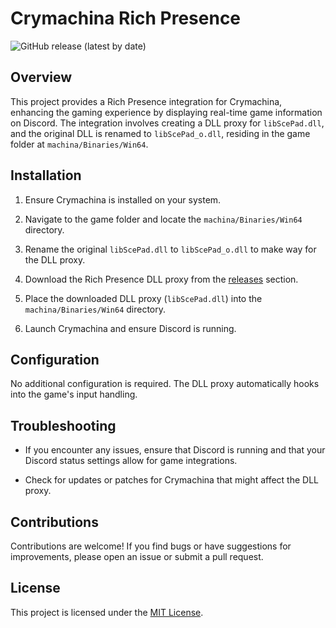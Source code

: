 # Crymachina Rich Presence

![GitHub release (latest by date)](https://img.shields.io/github/v/release/Crymachina-modding/rpc)

## Overview

This project provides a Rich Presence integration for Crymachina, enhancing the gaming experience by displaying real-time game information on Discord. The integration involves creating a DLL proxy for `libScePad.dll`, and the original DLL is renamed to `libScePad_o.dll`, residing in the game folder at `machina/Binaries/Win64`.

## Installation

1. Ensure Crymachina is installed on your system.

2. Navigate to the game folder and locate the `machina/Binaries/Win64` directory.

3. Rename the original `libScePad.dll` to `libScePad_o.dll` to make way for the DLL proxy.

4. Download the Rich Presence DLL proxy from the [releases](https://github.com/Crymachina-modding/rpc/releases) section.

5. Place the downloaded DLL proxy (`libScePad.dll`) into the `machina/Binaries/Win64` directory.

6. Launch Crymachina and ensure Discord is running.

## Configuration

No additional configuration is required. The DLL proxy automatically hooks into the game's input handling.

## Troubleshooting

- If you encounter any issues, ensure that Discord is running and that your Discord status settings allow for game integrations.

- Check for updates or patches for Crymachina that might affect the DLL proxy.

## Contributions

Contributions are welcome! If you find bugs or have suggestions for improvements, please open an issue or submit a pull request.

## License

This project is licensed under the [MIT License](LICENSE).